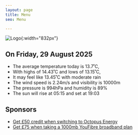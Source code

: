 ```yaml
---
layout: page
title: Menu
seo: Menu

---
```


![Logo](/images/logo.jpg){:width="832px"}

<!-- weather_marker starts -->
## On Friday, 29 August 2025

- The average temperature today is 13.7˚C,
- With highs of 14.43˚C and lows of 13.15˚C,
- It may feel like 13.45˚C with moderate rain
- The wind speed is 2.24m/s and visibility is 10000m
- The pressure is 994hPa and humidity is 89%
- The sun will rise at 05:15 and set at 19:03

<!-- weather_marker ends -->

## Sponsors

- [Get £50 credit when switching to Octopus Energy](https://bit.ly/3oD1nnS)
- [Get £75 when taking a 1000mb YouFibre broadband plan](https://aklam.io/91zWhU?)
